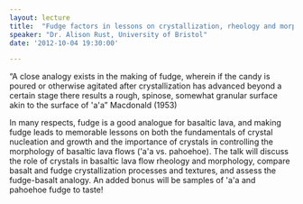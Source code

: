 ```yaml
---
layout: lecture
title:  "Fudge factors in lessons on crystallization, rheology and morphology of basalt lava flows"
speaker: "Dr. Alison Rust, University of Bristol"
date: '2012-10-04 19:30:00'

---
```

“A close analogy exists in the making of fudge, wherein if the candy is poured or otherwise agitated after crystallization has advanced beyond a certain stage there results a rough, spinose, somewhat granular surface akin to the surface of 'a'a” Macdonald (1953)

In many respects, fudge is a good analogue for basaltic lava, and making fudge leads to memorable lessons on both the fundamentals of crystal nucleation and growth and the importance of crystals in controlling the morphology of basaltic lava flows ('a'a vs. pahoehoe). The talk will discuss the role of crystals in basaltic lava flow rheology and morphology, compare basalt and fudge crystallization processes and textures, and assess the fudge-basalt analogy. An added bonus will be samples of 'a'a and pahoehoe fudge to taste!